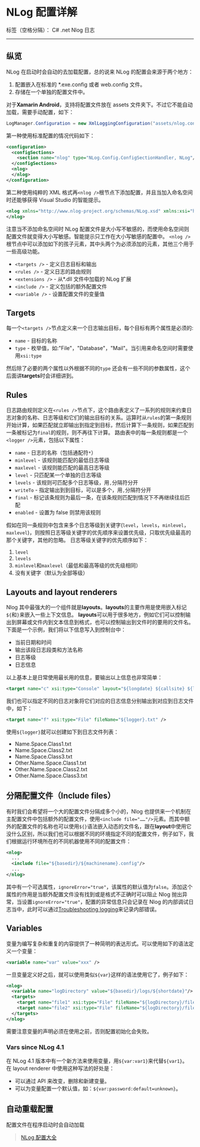 ﻿# NLog 配置详解

标签（空格分隔）： C# .net Nlog 日志

---

## 纵览

NLog 在启动时会自动的去加载配置，总的说来 NLog 的配置会来源于两个地方：

1. 配置嵌入在标准的 \*.exe.config 或者 web.config 文件。
2. 存储在一个单独的配置文件中。

对于**Xamarin Android**，支持将配置文件放在 assets 文件夹下。不过它不能自动加载，需要手动配置，如下：

```csharp
LogManager.Configuration = new XmlLoggingConfiguration("assets/nlog.config");
```

第一种使用标准配置的情况代码如下：

```xml
<configuration>
  <configSections>
    <section name="nlog" type="NLog.Config.ConfigSectionHandler, NLog"/>
  </configSections>
  <nlog>
  </nlog>
</configuration>
```

第二种使用纯粹的 XML 格式再`<nlog />`根节点下添加配置，并且当加入命名空间时还能够获得 Visual Studio 的智能提示。

```xml
<nlog xmlns="http://www.nlog-project.org/schemas/NLog.xsd" xmlns:xsi="http://www.w3.org/2001/XMLSchema-instance">
</nlog>
```

注意当不添加命名空间时 NLog 配置文件是大小写不敏感的，而使用命名空间则配置文件就变得大小写敏感。智能提示只工作在大小写敏感的配置中。
`<nlog />`根节点中可以添加如下的孩子元素，其中头两个为必须添加的元素，其他三个用于一些高级功能。

- `<targets />` - 定义日志目标和输出
- `<rules />` - 定义日志的路由规则
- `<extensions />` - 从\*.dll 文件中加载的 NLog 扩展
- `<include />` - 定义包括的额外配置文件
- `<variable />` - 设置配置文件的变量值

## Targets

每一个`<targets />`节点定义来一个日志输出目标，每个目标有两个属性是必须的:

- `name` - 目标的名称
- `type` - 枚举值，如:"File"，"Database"，"Mail"。当引用来命名空间时需要使用`xsi:type`

然后除了必要的两个属性以外根据不同的`type` 还会有一些不同的参数属性，这个后面讲**targets**时会详细讲到。

## Rules

日志路由规则定义在`<rules />`节点下，这个路由表定义了一系列的规则来约束日志对象的名称、日志等级和它们的输出目标的关系。运算时从`rules`的第一条规则开始计算，如果匹配就立即输出到指定到目标，然后计算下一条规则，如果匹配到一条被标记为`final`的规则，则不再往下计算。
路由表中的每一条规则都是一个`<logger />`元素，包括以下属性：

- `name` - 日志的名称（包括通配符`*`）
- `minlevel` - 该规则能匹配的最低日志等级
- `maxlevel` - 该规则能匹配的最高日志等级
- `level` - 只匹配某一个单独的日志等级
- `levels` - 该规则可匹配多个日志等级，用`,`分隔符分开
- `writeTo` - 指定输出到到目标，可以是多个，用`,`分隔符分开
- `final` - 标记该条规则为最后一条，在该条规则匹配到情况下不再继续往后匹配
- `enabled` - 设置为 false 则禁用该规则

假如在同一条规则中包含来多个日志等级到关键字(`level`，`levels`，`minlevel`，`maxlevel`)，则按照日志等级关键字的优先顺序来设置优先级，只取优先级最高的那个关键字，其他的忽略。
日志等级关键字的优先顺序如下：

1. `level`
2. `levels`
3. `minlevel`和`maxlevel`（最低和最高等级的优先级相同）
4. 没有关键字（默认为全部等级）

## Layouts and layout renderers

Nlog 其中最强大的一个组件就是**layouts**。**layouts**的主要作用是使用嵌入标记`${`和`}`来嵌入一些上下文信息。
**layouts**可以用于很多地方，例如它们可以控制输出到屏幕或文件内到文本信息到格式，也可以控制输出到文件时的要用的文件名。
下面是一个示例，我们将以下信息写入到控制台中：

- 当前日期和时间
- 输出该段日志段类和方法名称
- 日志等级
- 日志信息

以上基本上是日常使用最长用的信息，要输出以上信息也非常简单：

```xml
<target name="c" xsi:type="Console" layout="${longdate} ${callsite} ${level} ${message}" />
```

我们也可以指定不同的日志对象将它们对应的日志信息分别输出到对应到日志文件中，如下：

```xml
<target name="f" xsi:type="File" fileName="${logger}.txt" />
```

使用`${logger}`就可以创建如下到日志文件列表：

- Name.Space.Class1.txt
- Name.Space.Class2.txt
- Name.Space.Class3.txt
- Other.Name.Space.Class1.txt
- Other.Name.Space.Class2.txt
- Other.Name.Space.Class3.txt

## 分隔配置文件（Include files）

有时我们会希望将一个大的配置文件分隔成多个小的，Nlog 也提供来一个机制在主配置文件中包括额外的配置文件，使用`<include file="……"/>`元素。而其中额外的配置文件的名称也可以使用`${}`语法嵌入动态的文件名，跟在**layout**中使用它没什么区别，所以我们也可以根据不同的环境指定不同的配置文件，例子如下，我们根据运行环境所在的不同机器使用不同的配置文件：

```xml
<nlog>
  ...
  <include file="${basedir}/${machinename}.config"/>
  ...
</nlog>
```

其中有一个可选属性，`ignoreError="true"`，该属性的默认值为`false`。添加这个属性的作用是当额外配置文件没有找到或是格式不正确时可以阻止 Nlog 抛出异常，当设置`ignoreError="true"`，配置的异常信息只会记录在 Nlog 的内部调试日志当中，此时可以通过[Troubleshooting logging](https://github.com/NLog/NLog/wiki/Configuration-file#troubleshooting-logging)来记录内部错误。

## Variables

变量为编写复杂和重复的内容提供了一种简明的表达形式。可以使用如下的语法定义一个变量：

```xml
<variable name="var" value="xxx" />
```

一旦变量定义好之后，就可以使用类似`${var}`这样的语法使用它了，例子如下：

```xml
<nlog>
  <variable name="logDirectory" value="${basedir}/logs/${shortdate}"/>
  <targets>
    <target name="file1" xsi:type="File" fileName="${logDirectory}/file1.txt"/>
    <target name="file2" xsi:type="File" fileName="${logDirectory}/file2.txt"/>
  </targets>
</nlog>
```

需要注意变量的声明必须在使用之前，否则配置初始化会失败。

### Vars since NLog 4.1

在 NLog 4.1 版本中有一个新方法来使用变量，用`${var:var1}`来代替`${var1}`。
在 layout renderer 中使用这种写法的好处是：

- 可以通过 API 来改变，删除和新建变量。
- 可以为变量配置一个默认值，如：`${var:password:default=unknown}`。

## 自动重载配置

配置文件在程序启动时会自动加载

> [NLog 配置大全](https://nlog-project.org/config/)
